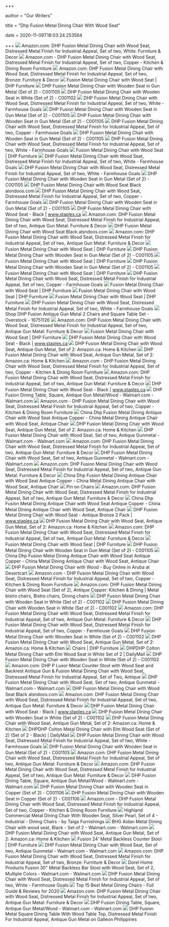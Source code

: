 +++
        
author = "Our Writers"
        
title = "Dhp Fusion Metal Dining Chair With Wood Seat"
        
date = 2020-11-09T18:03:24.253564
        
+++
[ ![](https://images-na.ssl-images-amazon.com/images/I/61c4fNdk3nL._AC_SX522_.jpg)](https://images-na.ssl-images-amazon.com/images/I/61c4fNdk3nL._AC_SX522_.jpg) Amazon.com: DHP Fusion Metal Dining Chair with Wood Seat, Distressed Metal  Finish for Industrial Appeal, Set of two, White: Furniture & Decor
[ ![](https://images-na.ssl-images-amazon.com/images/I/719--KqA6BL._AC_SL1500_.jpg)](https://images-na.ssl-images-amazon.com/images/I/719--KqA6BL._AC_SL1500_.jpg) Amazon.com - DHP Fusion Metal Dining Chair with Wood Seat, Distressed Metal  Finish for Industrial Appeal, Set of two, Copper - Kitchen & Dining Room  Furniture
[ ![](https://images-na.ssl-images-amazon.com/images/I/711BBV3gXlL._AC_SX522_.jpg)](https://images-na.ssl-images-amazon.com/images/I/711BBV3gXlL._AC_SX522_.jpg) Amazon.com: DHP Fusion Metal Dining Chair with Wood Seat, Distressed Metal  Finish for Industrial Appeal, Set of two, Bronze: Furniture & Decor
[ ![](https://www.dhpfurniture.com/DHPFiles/ProductImages/2000_2000_20972_sourceimage.jpg)](https://www.dhpfurniture.com/DHPFiles/ProductImages/2000_2000_20972_sourceimage.jpg) Fusion Metal Dining Chair with Wood Seat | DHP Furniture
[ ![](https://media.cymaxstores.com/Images/3834/1395304-L.jpg)](https://media.cymaxstores.com/Images/3834/1395304-L.jpg) DHP Fusion Metal Dining Chair with Wooden Seat in Gun Metal (Set of 2) -  C001105
[ ![](https://media.cymaxstores.com/Images/3834/1395303-L.jpg)](https://media.cymaxstores.com/Images/3834/1395303-L.jpg) DHP Fusion Metal Dining Chair with Wooden Seat in White (Set of 2) - C001102
[ ![](https://farmhousegoals.com/wp-content/uploads/2019/01/DHP-Fusion-Metal-Dining-Chair-with-Wood-Seat-Distressed-Metal-Finish-for-Industrial-Appeal-Set-of-two-White-0-0.jpg)](https://farmhousegoals.com/wp-content/uploads/2019/01/DHP-Fusion-Metal-Dining-Chair-with-Wood-Seat-Distressed-Metal-Finish-for-Industrial-Appeal-Set-of-two-White-0-0.jpg) DHP Fusion Metal Dining Chair with Wood Seat, Distressed Metal Finish for  Industrial Appeal, Set of two, White - Farmhouse Goals
[ ![](https://media.cymaxstores.com/Images/3834/1395304-17-L.jpg)](https://media.cymaxstores.com/Images/3834/1395304-17-L.jpg) DHP Fusion Metal Dining Chair with Wooden Seat in Gun Metal (Set of 2) -  C001105
[ ![](https://media.cymaxstores.com/Images/3834/1395304-13-L.jpg)](https://media.cymaxstores.com/Images/3834/1395304-13-L.jpg) DHP Fusion Metal Dining Chair with Wooden Seat in Gun Metal (Set of 2) -  C001105
[ ![](https://farmhousegoals.com/wp-content/uploads/2019/01/DHP-Fusion-Metal-Dining-Chair-with-Wood-Seat-Distressed-Metal-Finish-for-Industrial-Appeal-Set-of-two-Copper-0-1.jpg)](https://farmhousegoals.com/wp-content/uploads/2019/01/DHP-Fusion-Metal-Dining-Chair-with-Wood-Seat-Distressed-Metal-Finish-for-Industrial-Appeal-Set-of-two-Copper-0-1.jpg) DHP Fusion Metal Dining Chair with Wood Seat, Distressed Metal Finish for  Industrial Appeal, Set of two, Copper - Farmhouse Goals
[ ![](https://media.cymaxstores.com/Images/3834/1395304-10-L.jpg)](https://media.cymaxstores.com/Images/3834/1395304-10-L.jpg) DHP Fusion Metal Dining Chair with Wooden Seat in Gun Metal (Set of 2) -  C001105
[ ![](https://farmhousegoals.com/wp-content/uploads/2019/01/DHP-Fusion-Metal-Dining-Chair-with-Wood-Seat-Distressed-Metal-Finish-for-Industrial-Appeal-Set-of-two-Copper-0-3.jpg)](https://farmhousegoals.com/wp-content/uploads/2019/01/DHP-Fusion-Metal-Dining-Chair-with-Wood-Seat-Distressed-Metal-Finish-for-Industrial-Appeal-Set-of-two-Copper-0-3.jpg) DHP Fusion Metal Dining Chair with Wood Seat, Distressed Metal Finish for  Industrial Appeal, Set of two, White - Farmhouse Goals
[ ![](https://www.dhpfurniture.com/DHPFiles/ProductImages/2000_2000_34920_sourceimage.jpg)](https://www.dhpfurniture.com/DHPFiles/ProductImages/2000_2000_34920_sourceimage.jpg) Fusion Metal Dining Chair with Wood Seat | DHP Furniture
[ ![](https://farmhousegoals.com/wp-content/uploads/2019/01/DHP-Fusion-Metal-Dining-Chair-with-Wood-Seat-Distressed-Metal-Finish-for-Industrial-Appeal-Set-of-two-White-0-3.jpg)](https://farmhousegoals.com/wp-content/uploads/2019/01/DHP-Fusion-Metal-Dining-Chair-with-Wood-Seat-Distressed-Metal-Finish-for-Industrial-Appeal-Set-of-two-White-0-3.jpg) DHP Fusion Metal Dining Chair with Wood Seat, Distressed Metal Finish for  Industrial Appeal, Set of two, White - Farmhouse Goals
[ ![](https://farmhousegoals.com/wp-content/uploads/2019/01/DHP-Fusion-Metal-Dining-Chair-with-Wood-Seat-Distressed-Metal-Finish-for-Industrial-Appeal-Set-of-two-White-0-1.jpg)](https://farmhousegoals.com/wp-content/uploads/2019/01/DHP-Fusion-Metal-Dining-Chair-with-Wood-Seat-Distressed-Metal-Finish-for-Industrial-Appeal-Set-of-two-White-0-1.jpg) DHP Fusion Metal Dining Chair with Wood Seat, Distressed Metal Finish for  Industrial Appeal, Set of two, White - Farmhouse Goals
[ ![](https://media.cymaxstores.com/Images/3834/1395304-11-L.jpg)](https://media.cymaxstores.com/Images/3834/1395304-11-L.jpg) DHP Fusion Metal Dining Chair with Wooden Seat in Gun Metal (Set of 2) -  C001105
[ ![](https://images-na.ssl-images-amazon.com/images/I/71iCm5-4P2L._AC_SL1500_.jpg)](https://images-na.ssl-images-amazon.com/images/I/71iCm5-4P2L._AC_SL1500_.jpg) DHP Fusion Metal Dining Chair with Wood Seat Black alsndoos.com
[ ![](https://farmhousegoals.com/wp-content/uploads/2019/01/DHP-Fusion-Metal-Dining-Chair-with-Wood-Seat-Distressed-Metal-Finish-for-Industrial-Appeal-Set-of-two-Copper-0-0-300x333.jpg)](https://farmhousegoals.com/wp-content/uploads/2019/01/DHP-Fusion-Metal-Dining-Chair-with-Wood-Seat-Distressed-Metal-Finish-for-Industrial-Appeal-Set-of-two-Copper-0-0-300x333.jpg) DHP Fusion Metal Dining Chair with Wood Seat, Distressed Metal Finish for  Industrial Appeal, Set of two, Copper - Farmhouse Goals
[ ![](https://media.cymaxstores.com/Images/3834/1395304-19-L.jpg)](https://media.cymaxstores.com/Images/3834/1395304-19-L.jpg) DHP Fusion Metal Dining Chair with Wooden Seat in Gun Metal (Set of 2) -  C001105
[ ![](https://cdn.shopify.com/s/files/1/0036/4806/1509/products/m007279272_4db0fc4e-77a3-470a-9866-dd80ae11ff0a_1000x.jpg?v=1584129491)](https://cdn.shopify.com/s/files/1/0036/4806/1509/products/m007279272_4db0fc4e-77a3-470a-9866-dd80ae11ff0a_1000x.jpg?v=1584129491) DHP Fusion Metal Dining Chair with Wood Seat - Black | www.staples.ca
[ ![](https://m.media-amazon.com/images/S/aplus-media/vc/88ada38e-e163-48e3-9172-6e8a2d91147d._CR0,0,300,300_PT0_SX300__.jpg)](https://m.media-amazon.com/images/S/aplus-media/vc/88ada38e-e163-48e3-9172-6e8a2d91147d._CR0,0,300,300_PT0_SX300__.jpg) Amazon.com: DHP Fusion Metal Dining Chair with Wood Seat, Distressed Metal  Finish for Industrial Appeal, Set of two, Antique Gun Metal: Furniture &  Decor
[ ![](https://ak1.ostkcdn.com/images/products/12021238/Winsome-3-Piece-Halo-Dining-Pub-Table-Set-with-2-Ladder-Back-Stools-f28d8ad6-71e2-482c-8935-abfbed548266.jpg)](https://ak1.ostkcdn.com/images/products/12021238/Winsome-3-Piece-Halo-Dining-Pub-Table-Set-with-2-Ladder-Back-Stools-f28d8ad6-71e2-482c-8935-abfbed548266.jpg) DHP Fusion Metal Dining Chair with Wood Seat Black alsndoos.com
[ ![](https://m.media-amazon.com/images/I/31r8bndSgmL.jpg)](https://m.media-amazon.com/images/I/31r8bndSgmL.jpg) Amazon.com: DHP Fusion Metal Dining Chair with Wood Seat, Distressed Metal  Finish for Industrial Appeal, Set of two, Antique Gun Metal: Furniture &  Decor
[ ![](https://www.dhpfurniture.com/DHPFiles/ProductImages/2000_2000_34895_sourceimage.jpg)](https://www.dhpfurniture.com/DHPFiles/ProductImages/2000_2000_34895_sourceimage.jpg) Fusion Metal Dining Chair with Wood Seat | DHP Furniture
[ ![](https://media.cymaxstores.com/Images/3834/1395304-20-L.jpg)](https://media.cymaxstores.com/Images/3834/1395304-20-L.jpg) DHP Fusion Metal Dining Chair with Wooden Seat in Gun Metal (Set of 2) -  C001105
[ ![](https://www.dhpfurniture.com/DHPFiles/ProductImages/2000_2000_34893_sourceimage.jpg)](https://www.dhpfurniture.com/DHPFiles/ProductImages/2000_2000_34893_sourceimage.jpg) Fusion Metal Dining Chair with Wood Seat | DHP Furniture
[ ![](https://media.cymaxstores.com/Images/3834/1395304-16-L.jpg)](https://media.cymaxstores.com/Images/3834/1395304-16-L.jpg) DHP Fusion Metal Dining Chair with Wooden Seat in Gun Metal (Set of 2) -  C001105
[ ![](https://www.dhpfurniture.com/DHPFiles/ProductImages/2000_2000_34894_sourceimage.jpg)](https://www.dhpfurniture.com/DHPFiles/ProductImages/2000_2000_34894_sourceimage.jpg) Fusion Metal Dining Chair with Wood Seat | DHP Furniture
[ ![](https://farmhousegoals.com/wp-content/uploads/2019/01/DHP-Fusion-Metal-Dining-Chair-with-Wood-Seat-Distressed-Metal-Finish-for-Industrial-Appeal-Set-of-two-Copper-0-1-300x333.jpg)](https://farmhousegoals.com/wp-content/uploads/2019/01/DHP-Fusion-Metal-Dining-Chair-with-Wood-Seat-Distressed-Metal-Finish-for-Industrial-Appeal-Set-of-two-Copper-0-1-300x333.jpg) DHP Fusion Metal Dining Chair with Wood Seat, Distressed Metal Finish for  Industrial Appeal, Set of two, Copper - Farmhouse Goals
[ ![](https://www.dhpfurniture.com/DHPFiles/ProductImages/2000_2000_34883_sourceimage.jpg)](https://www.dhpfurniture.com/DHPFiles/ProductImages/2000_2000_34883_sourceimage.jpg) Fusion Metal Dining Chair with Wood Seat | DHP Furniture
[ ![](https://www.dhpfurniture.com/DHPFiles/ProductImages/2000_2000_20194_sourceimage.jpg)](https://www.dhpfurniture.com/DHPFiles/ProductImages/2000_2000_20194_sourceimage.jpg) Fusion Metal Dining Chair with Wood Seat | DHP Furniture
[ ![](https://www.dhpfurniture.com/DHPFiles/ProductImages/2000_2000_34885_sourceimage.jpg)](https://www.dhpfurniture.com/DHPFiles/ProductImages/2000_2000_34885_sourceimage.jpg) Fusion Metal Dining Chair with Wood Seat | DHP Furniture
[ ![](https://farmhousegoals.com/wp-content/uploads/2019/01/DHP-Fusion-Metal-Dining-Chair-with-Wood-Seat-Distressed-Metal-Finish-for-Industrial-Appeal-Set-of-two-White-0-1-300x333.jpg)](https://farmhousegoals.com/wp-content/uploads/2019/01/DHP-Fusion-Metal-Dining-Chair-with-Wood-Seat-Distressed-Metal-Finish-for-Industrial-Appeal-Set-of-two-White-0-1-300x333.jpg) DHP Fusion Metal Dining Chair with Wood Seat, Distressed Metal Finish for  Industrial Appeal, Set of two, White - Farmhouse Goals
[ ![](https://ak1.ostkcdn.com/images/products/16751126/DHP-Fusion-Antique-Gun-Metal-2-Chairs-and-Square-Table-Set-957f7573-8f63-44e6-bcad-d8966b791c09_600.jpg?impolicy=medium)](https://ak1.ostkcdn.com/images/products/16751126/DHP-Fusion-Antique-Gun-Metal-2-Chairs-and-Square-Table-Set-957f7573-8f63-44e6-bcad-d8966b791c09_600.jpg?impolicy=medium) Shop DHP Fusion Antique Gun Metal 2 Chairs and Square Table Set - Overstock  - 16751126
[ ![](https://images-na.ssl-images-amazon.com/images/I/61W5wFNMgJL._AC_UL320_SR318,320_.jpg)](https://images-na.ssl-images-amazon.com/images/I/61W5wFNMgJL._AC_UL320_SR318,320_.jpg) Amazon.com: DHP Fusion Metal Dining Chair with Wood Seat, Distressed Metal  Finish for Industrial Appeal, Set of two, Antique Gun Metal: Furniture &  Decor
[ ![](https://www.dhpfurniture.com/DHPFiles/ProductImages/2000_2000_34886_sourceimage.jpg)](https://www.dhpfurniture.com/DHPFiles/ProductImages/2000_2000_34886_sourceimage.jpg) Fusion Metal Dining Chair with Wood Seat | DHP Furniture
[ ![](https://cdn.shopify.com/s/files/1/0036/4806/1509/products/m007279273_745cde97-bc22-4791-ae40-e5e15f2150e6_1000x1000@2x.jpg?v=1584129491)](https://cdn.shopify.com/s/files/1/0036/4806/1509/products/m007279273_745cde97-bc22-4791-ae40-e5e15f2150e6_1000x1000@2x.jpg?v=1584129491) DHP Fusion Metal Dining Chair with Wood Seat - Black | www.staples.ca
[ ![](https://m.media-amazon.com/images/I/61sP2Rg9n+L._AC_UL400_.jpg)](https://m.media-amazon.com/images/I/61sP2Rg9n+L._AC_UL400_.jpg) DHP Fusion Metal Dining Chair with Wood Seat, Antique Gun Metal, Set of 2:  Amazon.ca: Home & Kitchen
[ ![](https://m.media-amazon.com/images/I/61NRvLUT1uL._AC_UL400_.jpg)](https://m.media-amazon.com/images/I/61NRvLUT1uL._AC_UL400_.jpg) DHP Fusion Metal Dining Chair with Wood Seat, Antique Gun Metal, Set of 2:  Amazon.ca: Home & Kitchen
[ ![](https://m.media-amazon.com/images/I/711TkwrtTjL._AC_UL400_.jpg)](https://m.media-amazon.com/images/I/711TkwrtTjL._AC_UL400_.jpg) Amazon.com - DHP Fusion Metal Dining Chair with Wood Seat, Distressed Metal  Finish for Industrial Appeal, Set of two, Copper - Kitchen & Dining Room  Furniture
[ ![](https://m.media-amazon.com/images/I/81yp04GkJcL._AC_UL400_.jpg)](https://m.media-amazon.com/images/I/81yp04GkJcL._AC_UL400_.jpg) Amazon.com: DHP Fusion Metal Dining Chair with Wood Seat, Distressed Metal  Finish for Industrial Appeal, Set of two, Antique Gun Metal: Furniture &  Decor
[ ![](https://cdn.shopify.com/s/files/1/0036/4806/1509/products/m007279274_b9ff3d39-a9bb-454a-9be5-0f442c9bd39c_1000x1000@2x.jpg?v=1584129491)](https://cdn.shopify.com/s/files/1/0036/4806/1509/products/m007279274_b9ff3d39-a9bb-454a-9be5-0f442c9bd39c_1000x1000@2x.jpg?v=1584129491) DHP Fusion Metal Dining Chair with Wood Seat - Black | www.staples.ca
[ ![](https://i5.walmartimages.com/asr/510b73d9-76b0-48e6-9ed1-068e3eddbee7_1.94c98d974e6d2e05644c57bde9afd321.jpeg)](https://i5.walmartimages.com/asr/510b73d9-76b0-48e6-9ed1-068e3eddbee7_1.94c98d974e6d2e05644c57bde9afd321.jpeg) DHP Fusion Dining Table, Square, Antique Gun Metal/Wood - Walmart.com -  Walmart.com
[ ![](https://m.media-amazon.com/images/I/710DbwBuBaL._AC_UL400_.jpg)](https://m.media-amazon.com/images/I/710DbwBuBaL._AC_UL400_.jpg) Amazon.com - DHP Fusion Metal Dining Chair with Wood Seat, Distressed Metal  Finish for Industrial Appeal, Set of two, Copper - Kitchen & Dining Room  Furniture
[ ![](https://image.made-in-china.com/2f0j00LmaQZSOhAGbc/Dhp-Fusion-Metal-Dining-Antique-Chair-with-Wood-Seat-Antique-Copper.jpg)](https://image.made-in-china.com/2f0j00LmaQZSOhAGbc/Dhp-Fusion-Metal-Dining-Antique-Chair-with-Wood-Seat-Antique-Copper.jpg) China Dhp Fusion Metal Dining Antique Chair with Wood Seat Antique Copper -  China Metal Dining Antique Chair with Wood Seat, Antique Chair
[ ![](https://m.media-amazon.com/images/S/aplus-media/vc/0d586293-9f89-45a5-9aa7-b1d50bbfe5c0._CR0,0,300,300_PT0_SX300__.jpg)](https://m.media-amazon.com/images/S/aplus-media/vc/0d586293-9f89-45a5-9aa7-b1d50bbfe5c0._CR0,0,300,300_PT0_SX300__.jpg) DHP Fusion Metal Dining Chair with Wood Seat, Antique Gun Metal, Set of 2:  Amazon.ca: Home & Kitchen
[ ![](https://i5.walmartimages.com/dfw/6e29e393-afa3/k2-_19655b63-493b-49d7-aea2-55334685f11a.v1.jpg)](https://i5.walmartimages.com/dfw/6e29e393-afa3/k2-_19655b63-493b-49d7-aea2-55334685f11a.v1.jpg) DHP Fusion Metal Dining Chair with Wood Seat, Set of two, Antique Gunmetal  - Walmart.com - Walmart.com
[ ![](https://m.media-amazon.com/images/I/71RzwVqo+KL._AC_UL400_.jpg)](https://m.media-amazon.com/images/I/71RzwVqo+KL._AC_UL400_.jpg) Amazon.com: DHP Fusion Metal Dining Chair with Wood Seat, Distressed Metal  Finish for Industrial Appeal, Set of two, Antique Gun Metal: Furniture &  Decor
[ ![](https://i5.walmartimages.com/asr/8426cde2-7e27-46cd-a2ec-3122858b5851_1.559be9431434ec765e19702c21d1f266.png?odnWidth=282&odnHeight=282&odnBg=ffffff)](https://i5.walmartimages.com/asr/8426cde2-7e27-46cd-a2ec-3122858b5851_1.559be9431434ec765e19702c21d1f266.png?odnWidth=282&odnHeight=282&odnBg=ffffff) DHP Fusion Metal Dining Chair with Wood Seat, Set of two, Antique Gunmetal  - Walmart.com - Walmart.com
[ ![](https://m.media-amazon.com/images/I/71DqbBwPH7L._AC_UL400_.jpg)](https://m.media-amazon.com/images/I/71DqbBwPH7L._AC_UL400_.jpg) Amazon.com: DHP Fusion Metal Dining Chair with Wood Seat, Distressed Metal  Finish for Industrial Appeal, Set of two, Antique Gun Metal: Furniture &  Decor
[ ![](https://image.made-in-china.com/202f0j00VJatjTFEJGkb/Dhp-Fusion-Metal-Dining-Antique-Chair-with-Wood-Seat-Antique-Copper.jpg)](https://image.made-in-china.com/202f0j00VJatjTFEJGkb/Dhp-Fusion-Metal-Dining-Antique-Chair-with-Wood-Seat-Antique-Copper.jpg) China Dhp Fusion Metal Dining Antique Chair with Wood Seat Antique Copper -  China Metal Dining Antique Chair with Wood Seat, Antique Chair
[ ![](https://i.pinimg.com/originals/e4/be/85/e4be852c17ec2d731e7a1fd675bd884a.jpg)](https://i.pinimg.com/originals/e4/be/85/e4be852c17ec2d731e7a1fd675bd884a.jpg) Pin on Chairs
[ ![](https://m.media-amazon.com/images/I/81Bd8ato9lL._AC_UL400_.jpg)](https://m.media-amazon.com/images/I/81Bd8ato9lL._AC_UL400_.jpg) Amazon.com: DHP Fusion Metal Dining Chair with Wood Seat, Distressed Metal  Finish for Industrial Appeal, Set of two, Antique Gun Metal: Furniture &  Decor
[ ![](https://image.made-in-china.com/202f0j00HwTtZFNWEfqk/Dhp-Fusion-Metal-Dining-Antique-Chair-with-Wood-Seat-Antique-Copper.jpg)](https://image.made-in-china.com/202f0j00HwTtZFNWEfqk/Dhp-Fusion-Metal-Dining-Antique-Chair-with-Wood-Seat-Antique-Copper.jpg) China Dhp Fusion Metal Dining Antique Chair with Wood Seat Antique Copper -  China Metal Dining Antique Chair with Wood Seat, Antique Chair
[ ![](https://cdn.shopify.com/s/files/1/0036/4806/1509/products/m100078823_d710d5db-8783-4476-99c5-8dc6565a87e3_1000x1000@2x.jpg?v=1597752082)](https://cdn.shopify.com/s/files/1/0036/4806/1509/products/m100078823_d710d5db-8783-4476-99c5-8dc6565a87e3_1000x1000@2x.jpg?v=1597752082) DHP Fusion Metal Dining Chair with Wood Seat - Antique Bronze 2 Pack |  www.staples.ca
[ ![](https://m.media-amazon.com/images/I/51mv0H6a8IL._AC_UL400_.jpg)](https://m.media-amazon.com/images/I/51mv0H6a8IL._AC_UL400_.jpg) DHP Fusion Metal Dining Chair with Wood Seat, Antique Gun Metal, Set of 2:  Amazon.ca: Home & Kitchen
[ ![](https://m.media-amazon.com/images/I/814-h0k3zuL._AC_UL400_.jpg)](https://m.media-amazon.com/images/I/814-h0k3zuL._AC_UL400_.jpg) Amazon.com: DHP Fusion Metal Dining Chair with Wood Seat, Distressed Metal  Finish for Industrial Appeal, Set of two, Antique Gun Metal: Furniture &  Decor
[ ![](https://www.dhpfurniture.com/DHPFiles/ProductImages/2000_2000_100019_sourceimage.jpg)](https://www.dhpfurniture.com/DHPFiles/ProductImages/2000_2000_100019_sourceimage.jpg) Fusion Metal Dining Chair with Wood Seat | DHP Furniture
[ ![](https://media.cymaxstores.com/Images/3834/1395333-SM.jpg)](https://media.cymaxstores.com/Images/3834/1395333-SM.jpg) DHP Fusion Metal Dining Chair with Wooden Seat in Gun Metal (Set of 2) -  C001105
[ ![](https://image.made-in-china.com/202f0j00PAQEsdNWfYco/Dhp-Fusion-Metal-Dining-Antique-Chair-with-Wood-Seat-Antique-Copper.jpg)](https://image.made-in-china.com/202f0j00PAQEsdNWfYco/Dhp-Fusion-Metal-Dining-Antique-Chair-with-Wood-Seat-Antique-Copper.jpg) China Dhp Fusion Metal Dining Antique Chair with Wood Seat Antique Copper -  China Metal Dining Antique Chair with Wood Seat, Antique Chair
[ ![](https://images-na.ssl-images-amazon.com/images/I/4156l7i0HxL.jpg)](https://images-na.ssl-images-amazon.com/images/I/4156l7i0HxL.jpg) DHP Fusion Metal Dining Chair with Wood - Buy Online in Aruba at Desertcart
[ ![](https://m.media-amazon.com/images/I/71H4-PIptUL._AC_UL400_.jpg)](https://m.media-amazon.com/images/I/71H4-PIptUL._AC_UL400_.jpg) Amazon.com - DHP Fusion Metal Dining Chair with Wood Seat, Distressed Metal  Finish for Industrial Appeal, Set of two, Copper - Kitchen & Dining Room  Furniture
[ ![](https://i.pinimg.com/originals/f8/39/18/f8391854e93492552fe62d279d2ce25a.jpg)](https://i.pinimg.com/originals/f8/39/18/f8391854e93492552fe62d279d2ce25a.jpg) Amazon.com: DHP Fusion Metal Dining Chair with Wood Seat (Set of 2),  Antique Copper: Kitchen & Dining | Metal bistro chairs, Bistro chairs, Dining  chairs
[ ![](https://media.cymaxstores.com/Images/3834/1395303-19-L.jpg)](https://media.cymaxstores.com/Images/3834/1395303-19-L.jpg) DHP Fusion Metal Dining Chair with Wooden Seat in White (Set of 2) - C001102
[ ![](https://media.cymaxstores.com/Images/3834/1395303-17-L.jpg)](https://media.cymaxstores.com/Images/3834/1395303-17-L.jpg) DHP Fusion Metal Dining Chair with Wooden Seat in White (Set of 2) - C001102
[ ![](https://m.media-amazon.com/images/I/71yZwkZzisL._AC_UL400_.jpg)](https://m.media-amazon.com/images/I/71yZwkZzisL._AC_UL400_.jpg) Amazon.com: DHP Fusion Metal Dining Chair with Wood Seat, Distressed Metal  Finish for Industrial Appeal, Set of two, Antique Gun Metal: Furniture &  Decor
[ ![](https://farmhousegoals.com/wp-content/uploads/2019/01/DHP-Fusion-Metal-Dining-Chair-with-Wood-Seat-Distressed-Metal-Finish-for-Industrial-Appeal-Set-of-two-Copper-0-3-150x150.jpg)](https://farmhousegoals.com/wp-content/uploads/2019/01/DHP-Fusion-Metal-Dining-Chair-with-Wood-Seat-Distressed-Metal-Finish-for-Industrial-Appeal-Set-of-two-Copper-0-3-150x150.jpg) DHP Fusion Metal Dining Chair with Wood Seat, Distressed Metal Finish for  Industrial Appeal, Set of two, Copper - Farmhouse Goals
[ ![](https://media.cymaxstores.com/Images/3834/1395303-15-L.jpg)](https://media.cymaxstores.com/Images/3834/1395303-15-L.jpg) DHP Fusion Metal Dining Chair with Wooden Seat in White (Set of 2) - C001102
[ ![](https://m.media-amazon.com/images/I/514ER799bXL._AC_UL400_.jpg)](https://m.media-amazon.com/images/I/514ER799bXL._AC_UL400_.jpg) DHP Fusion Metal Dining Chair with Wood Seat, Antique Gun Metal, Set of 2:  Amazon.ca: Home & Kitchen
[ ![](https://www.dhpfurniture.com//DHPFiles/ProductImages/280_280_77324_sourceimage.jpg)](https://www.dhpfurniture.com//DHPFiles/ProductImages/280_280_77324_sourceimage.jpg) Chairs | DHP Furniture
[ ![](https://media.cymaxstores.com/Images/3834/1974120-L.jpg)](https://media.cymaxstores.com/Images/3834/1974120-L.jpg) DHPDHP Colton Metal Dining Chair with Elm Wood Seat in White Set of 2 |  DailyMail
[ ![](https://media.cymaxstores.com/Images/3834/1395303-18-L.jpg)](https://media.cymaxstores.com/Images/3834/1395303-18-L.jpg) DHP Fusion Metal Dining Chair with Wooden Seat in White (Set of 2) - C001102
[ ![](https://images-na.ssl-images-amazon.com/images/I/51%2BEqcEB%2BlL._AC_SX522_.jpg)](https://images-na.ssl-images-amazon.com/images/I/51%2BEqcEB%2BlL._AC_SX522_.jpg) Amazon.com: DHP P Luxor Metal Counter Stool with Wood Seat and Backrest  Antique Gun & Fusion Metal Dining Chair with Wood Seat, Distressed Metal  Finish for Industrial Appeal, Set of Two, Antique
[ ![](https://i5.walmartimages.com/dfw/6e29e393-2f64/k2-_07bdf215-bc08-4017-8e60-751c161881f7.v1.jpg)](https://i5.walmartimages.com/dfw/6e29e393-2f64/k2-_07bdf215-bc08-4017-8e60-751c161881f7.v1.jpg) DHP Fusion Metal Dining Chair with Wood Seat, Set of two, Antique Gunmetal  - Walmart.com - Walmart.com
[ ![](https://images-na.ssl-images-amazon.com/images/I/41JzFv8jx-L._AC_SX355_.jpg)](https://images-na.ssl-images-amazon.com/images/I/41JzFv8jx-L._AC_SX355_.jpg) DHP Fusion Metal Dining Chair with Wood Seat Black alsndoos.com
[ ![](https://m.media-amazon.com/images/I/711EVliCsIL._AC_UL400_.jpg)](https://m.media-amazon.com/images/I/711EVliCsIL._AC_UL400_.jpg) Amazon.com: DHP Fusion Metal Dining Chair with Wood Seat, Distressed Metal  Finish for Industrial Appeal, Set of two, Antique Gun Metal: Furniture &  Decor
[ ![](https://cdn.shopify.com/s/files/1/0036/4806/1509/products/m007278427_c3d9727c-8221-4c99-82f1-c3c99f70e066_1000x1000@2x.jpg?v=1584129491)](https://cdn.shopify.com/s/files/1/0036/4806/1509/products/m007278427_c3d9727c-8221-4c99-82f1-c3c99f70e066_1000x1000@2x.jpg?v=1584129491) DHP Fusion Metal Dining Chair with Wood Seat - Black | www.staples.ca
[ ![](https://media.cymaxstores.com/Images/3834/1395303-11-L.jpg)](https://media.cymaxstores.com/Images/3834/1395303-11-L.jpg) DHP Fusion Metal Dining Chair with Wooden Seat in White (Set of 2) - C001102
[ ![](https://m.media-amazon.com/images/S/aplus-media/vc/7da62103-ff44-43cb-bba3-38f653e75634._CR0,0,970,300_PT0_SX970__.jpg)](https://m.media-amazon.com/images/S/aplus-media/vc/7da62103-ff44-43cb-bba3-38f653e75634._CR0,0,970,300_PT0_SX970__.jpg) DHP Fusion Metal Dining Chair with Wood Seat, Antique Gun Metal, Set of 2:  Amazon.ca: Home & Kitchen
[ ![](https://ak1.ostkcdn.com/images/products/30025363/DHP-Colton-Metal-Dining-Chair-with-Elm-Wood-Seat-Set-of-2-cbd217b4-b756-4e9a-bab2-18ed72c3226b_320.jpg)](https://ak1.ostkcdn.com/images/products/30025363/DHP-Colton-Metal-Dining-Chair-with-Elm-Wood-Seat-Set-of-2-cbd217b4-b756-4e9a-bab2-18ed72c3226b_320.jpg) DHPDHP Colton Metal Dining Chair with Elm Wood Seat (Set of 2) (Set of 2 -  Black) | DailyMail
[ ![](https://farmhousegoals.com/wp-content/uploads/2020/08/Ashley-Furniture-Signature-Design-Centiar-Dining-Chairs-Set-of-2-Mid-Century-Modern-Style-Black-Metal-Base-Brown-Faux-Leather-Bucket-Seat-0-300x300.jpg)](https://farmhousegoals.com/wp-content/uploads/2020/08/Ashley-Furniture-Signature-Design-Centiar-Dining-Chairs-Set-of-2-Mid-Century-Modern-Style-Black-Metal-Base-Brown-Faux-Leather-Bucket-Seat-0-300x300.jpg) DHP Fusion Metal Dining Chair with Wood Seat, Distressed Metal Finish for  Industrial Appeal, Set of two, White - Farmhouse Goals
[ ![](https://media.cymaxstores.com/Images/3834/1395337-SM.jpg)](https://media.cymaxstores.com/Images/3834/1395337-SM.jpg) DHP Fusion Metal Dining Chair with Wooden Seat in Gun Metal (Set of 2) -  C001105
[ ![](https://images-na.ssl-images-amazon.com/images/I/718cLRosl9L._AC_UL160_SR160,160_.jpg)](https://images-na.ssl-images-amazon.com/images/I/718cLRosl9L._AC_UL160_SR160,160_.jpg) Amazon.com: DHP Fusion Metal Dining Chair with Wood Seat, Distressed Metal  Finish for Industrial Appeal, Set of two, Antique Gun Metal: Furniture &  Decor
[ ![](https://m.media-amazon.com/images/I/81rDvKOuUfL._AC_UL400_.jpg)](https://m.media-amazon.com/images/I/81rDvKOuUfL._AC_UL400_.jpg) Amazon.com: DHP Fusion Metal Dining Chair with Wood Seat, Distressed Metal  Finish for Industrial Appeal, Set of two, Antique Gun Metal: Furniture &  Decor
[ ![](https://i5.walmartimages.com/asr/e17e2e8a-8d4d-4e10-9fa6-f8d420542f98_1.2580d814c7b389ecbd4d3fc812fbc5ef.jpeg?odnWidth=612&odnHeight=612&odnBg=ffffff)](https://i5.walmartimages.com/asr/e17e2e8a-8d4d-4e10-9fa6-f8d420542f98_1.2580d814c7b389ecbd4d3fc812fbc5ef.jpeg?odnWidth=612&odnHeight=612&odnBg=ffffff) DHP Fusion Dining Table, Square, Antique Gun Metal/Wood - Walmart.com -  Walmart.com
[ ![](https://media.cymaxstores.com/Images/3834/1395305-15-L.jpg)](https://media.cymaxstores.com/Images/3834/1395305-15-L.jpg) DHP Fusion Metal Dining Chair with Wooden Seat in Copper (Set of 2) -  C001106
[ ![](https://media.cymaxstores.com/Images/3834/1395305-11-L.jpg)](https://media.cymaxstores.com/Images/3834/1395305-11-L.jpg) DHP Fusion Metal Dining Chair with Wooden Seat in Copper (Set of 2) -  C001106
[ ![](https://m.media-amazon.com/images/I/71ko8uSWeoL._AC_UL400_.jpg)](https://m.media-amazon.com/images/I/71ko8uSWeoL._AC_UL400_.jpg) Amazon.com - DHP Fusion Metal Dining Chair with Wood Seat, Distressed Metal  Finish for Industrial Appeal, Set of two, Copper - Kitchen & Dining Room  Furniture
[ ![](https://st.hzcdn.com/simgs/62711d000d51827a_9-8098/home-design.jpg)](https://st.hzcdn.com/simgs/62711d000d51827a_9-8098/home-design.jpg) Highland Commercial Metal Dining Chair With Wooden Seat, Silver Pearl, Set  of 4 - Industrial - Dining Chairs - by Taiga Furnishings
[ ![](https://i5.walmartimages.com/asr/0e0dbce0-c2a3-471e-b28a-a8ef98c432ab_1.27b439a7819d78450138b06869cc398a.jpeg)](https://i5.walmartimages.com/asr/0e0dbce0-c2a3-471e-b28a-a8ef98c432ab_1.27b439a7819d78450138b06869cc398a.jpeg) BHG Aidan Metal Dining Chair with wood seat, Black - Set of 2 - Walmart.com  - Walmart.com
[ ![](https://m.media-amazon.com/images/I/61lxFVu47JL._AC_UL400_.jpg)](https://m.media-amazon.com/images/I/61lxFVu47JL._AC_UL400_.jpg) DHP Fusion Metal Dining Chair with Wood Seat, Antique Gun Metal, Set of 2:  Amazon.ca: Home & Kitchen
[ ![](https://www.dhpfurniture.com/DHPFiles/ProductImages/2000_2000_15394_sourceimage.jpg)](https://www.dhpfurniture.com/DHPFiles/ProductImages/2000_2000_15394_sourceimage.jpg) Fusion 24' Metal Backless Counter Stool | DHP Furniture
[ ![](https://i5.walmartimages.com/asr/9625889b-6911-4073-a6af-6e041bbba9f2_1.1ae82b576df739b58a25ff14d1b79630.jpeg?odnWidth=282&odnHeight=282&odnBg=ffffff)](https://i5.walmartimages.com/asr/9625889b-6911-4073-a6af-6e041bbba9f2_1.1ae82b576df739b58a25ff14d1b79630.jpeg?odnWidth=282&odnHeight=282&odnBg=ffffff) DHP Fusion Metal Dining Chair with Wood Seat, Set of two, Antique Gunmetal  - Walmart.com - Walmart.com
[ ![](https://m.media-amazon.com/images/I/71IigHVgTeL._AC_SS350_.jpg)](https://m.media-amazon.com/images/I/71IigHVgTeL._AC_SS350_.jpg) Amazon.com: DHP Fusion Metal Dining Chair with Wood Seat, Distressed Metal  Finish for Industrial Appeal, Set of two, Bronze: Furniture & Decor
[ ![](https://i5.walmartimages.com/asr/5482a8d7-7218-4831-88f6-8565ce2d2e6a_1.ee39acb712f5b5a974e131049ee7e056.jpeg)](https://i5.walmartimages.com/asr/5482a8d7-7218-4831-88f6-8565ce2d2e6a_1.ee39acb712f5b5a974e131049ee7e056.jpeg) Dorel Home Products Fusion 30" Metal Backless Bar Stool with Wood Seat, Set  of 2, Multiple Colors - Walmart.com - Walmart.com
[ ![](https://farmhousegoals.com/wp-content/uploads/2020/08/LSSBOUGHT-Stylish-Dining-Room-Chairs-with-Solid-Wood-Legs-Set-of-4-Beige-0-300x300.jpg)](https://farmhousegoals.com/wp-content/uploads/2020/08/LSSBOUGHT-Stylish-Dining-Room-Chairs-with-Solid-Wood-Legs-Set-of-4-Beige-0-300x300.jpg) DHP Fusion Metal Dining Chair with Wood Seat, Distressed Metal Finish for  Industrial Appeal, Set of two, White - Farmhouse Goals
[ ![](https://www.kitchengearzone.com/wp-content/uploads/2020/08/Top-15-Best-Metal-Dining-Chairs-Full-Guide-Reviews-for-2020-4.jpg)](https://www.kitchengearzone.com/wp-content/uploads/2020/08/Top-15-Best-Metal-Dining-Chairs-Full-Guide-Reviews-for-2020-4.jpg) Top 15 Best Metal Dining Chairs - Full Guide & Reviews for 2020
[ ![](https://m.media-amazon.com/images/I/71vFD+iu8JL._AC_UL400_.jpg)](https://m.media-amazon.com/images/I/71vFD+iu8JL._AC_UL400_.jpg) Amazon.com: DHP Fusion Metal Dining Chair with Wood Seat, Distressed Metal  Finish for Industrial Appeal, Set of two, Antique Gun Metal: Furniture &  Decor
[ ![](https://i5.walmartimages.com/asr/1bf1affb-07c6-4640-be8a-3cd8cdd47bb0_1.f9a1fa25c451f513fe0f5c89431619a6.jpeg)](https://i5.walmartimages.com/asr/1bf1affb-07c6-4640-be8a-3cd8cdd47bb0_1.f9a1fa25c451f513fe0f5c89431619a6.jpeg) DHP Fusion Dining Table, Square, Antique Gun Metal/Wood - Walmart.com -  Walmart.com
[ ![](https://images-na.ssl-images-amazon.com/images/I/31cYzGaarAL.jpg)](https://images-na.ssl-images-amazon.com/images/I/31cYzGaarAL.jpg) DHP Fusion Metal Square Dining Table With Wood Table Top, Distressed Metal  Finish For Industrial Appeal, Antique Gun Metal on Galleon Philippines
